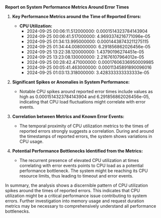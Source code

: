 **Report on System Performance Metrics Around Error Times**

1. **Key Performance Metrics around the Time of Reported Errors:**
   - **CPU Utilization:**
     - 2024-09-25 00:06:11.512000000: 0.0001514323784143904
     - 2024-09-25 00:06:41.517000000: 4.9693374216771096e-05
     - 2024-09-25 01:34:13.995000000: 0.00014438743211275115
     - 2024-09-25 01:34:44.008000000: 6.291856862026456e-05
     - 2024-09-25 13:22:38.120000000: 1.43790196274451e-05
     - 2024-09-25 13:23:08.130000000: 2.21676107964012e-05
     - 2024-09-25 00:28:42.471000000: 0.00017606336950009985
     - 2024-09-25 00:05:41.463000000: 0.00011345891890096016
     - 2024-09-25 01:03:13.318000000: 3.428333333333333e-05

2. **Significant Spikes or Anomalies in System Performance:**
   - Notable CPU spikes around reported error times include values as high as 0.0001514323784143904 and 6.291856862026456e-05, indicating that CPU load fluctuations might correlate with error events.

3. **Correlation between Metrics and Known Error Events:**
   - The temporal proximity of CPU utilization metrics to the times of reported errors strongly suggests a correlation. During and around the timestamps of reported errors, the system shows variations in CPU usage.

4. **Potential Performance Bottlenecks Identified from the Metrics:**
   - The recurrent presence of elevated CPU utilization at times correlating with error events points to CPU load as a potential performance bottleneck. The system might be reaching its CPU resource limits, thus leading to timeout and error events.

In summary, the analysis shows a discernible pattern of CPU utilization spikes around the times of reported errors. This indicates that CPU utilization might be a critical performance issue contributing to system errors. Further investigation into memory usage and request duration metrics may be necessary to comprehensively understand all performance bottlenecks.